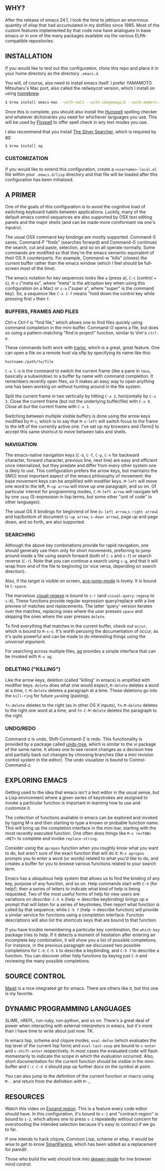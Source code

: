 ## WHY?

After the release of emacs 24.1, I took the time to jettison an
enormous quantity of elisp that had accumulated in my dotfiles since
1985. Most of the custom features implemented by that code now have
analogues in base emacs or in one of the many packages available via
the various ELPA-compatible repositories.

## INSTALLATION

If you would like to test out this configuration, clone this repo and
place it in your home directory as the directory `.emacs.d`.

You will, of course, also need to install emacs itself. I prefer
YAMAMOTO Mitsuharu's Mac port, also called the _railwaycat_ version,
which I install on using [homebrew](http://brew.sh/).

```bash
$ brew install emacs-mac --with-xml2 --with-imagemagick --with-modern-icon --with-modules
```

Once this is complete, you should also install the
[Hunspell](http://hunspell.github.io) spelling checker and whatever
dictionaries you need for whichever languages you use. This will be
used by [Flyspell](http://www.emacswiki.org/emacs/FlySpell) to offer
spell check in any text modes you use.

I also recommend that you install [The Silver
Searcher](https://github.com/ggreer/the_silver_searcher), which is
required by [ag](https://github.com/Wilfred/ag.el):

```bash
$ brew install ag
```

### CUSTOMIZATION

If you would like to extend this configuration, create a
`<username>-local.el` file within your `.emacs.d/lisp` directory and
that file will be loaded after this configuration has been
initialized.

## A PRIMER

One of the goals of this configuration is to avoid the cognitive load
of switching keyboard habits between applications. Luckily, many of
the default emacs control sequences are also supported by OSX text
editing panels and the major shells (and can be made more comformant
via one's inputrc).

The usual OSX command key bindings are mostly supported. Command-S
saves, Command-F "finds" (searches forward) and Command-G continues
the search, cut and paste, selection, and so on all operate
normally. Some commands are modified so that they're the emacs
semantic equivalent of their OS X counterparts. For example, Command-w
"kills" (closes) the current buffer rather than the emacs window
(which I feel should be full-screen most of the time).

The emacs notation for key sequences looks like `a` (press a), `C-c`
(control + c), `M-x` ("meta ex", where "meta" is the alt/option key
when using this configuration on a Mac) or `s-a` ("super a", where
"super" is the command key). So, a sequence like `C-x C-f` means "hold
down the control key while pressing first `x` then `f`.

### BUFFERS, FRAMES AND FILES

Ctrl-x Ctrl-f is "find file," which allows one to find files quickly
using command completion in the mini-buffer. Command-O opens a file,
but does so using a pattern-matching "find in project" function,
similar to Vim's `ctrl-p`.

These commands both work with
[tramp](http://www.gnu.org/software/tramp/), which is a great, great
feature. One can open a file on a remote host via sftp by specifying
its name like this:

`hostname:/path/to/file`

`C-x C-b` is the command to switch the current frame (like a pane in
`tmux`, basically a subwindow) to a buffer by name with command
completion. It remembers recently open files, so it makes an easy way
to open anything one has been working on without hunting around in the
file system.

Split the current frame in two vertically by hitting `C-x 2`,
horizontally by `C-x 3`. Close the current frame (but not the
underlying buffer/file) with `C-x 0`. Close all *but* the current
frame with `C-x 1`.

Switching between multiple visible buffers is done using the arrow
keys modified by `M-s`, which is to say that `M-s-left` will switch
focus to the frame to the left of the currently active one. I've set
up my browsers and iTerm2 to accept this same shortcut to move between
tabs and shells.

### NAVIGATION

The emacs-native navigation keys (`C-b`, `C-f`, `C-p`, `C-n` for
backward character, forward character, previous line, next line) are
easy and efficient once internalized, but they predate and differ from
every other system one is likely to use. This configuration prefers
the arrow keys, but maintains the (IMO) most important aspect of the
emacs philosophy of movement: the base movement keys can be amplified
with modifier keys. `M-left` will move one word to the left, `M-up
arrow` will move up one paragraph, and so on. Of particular interest
for programming modes, `C-M-left arrow` will navigate left by one
`sexp` (S-expression in lisp terms, but some other "unit of code" in
other languages).

The usual OS X bindings for begin/end of line (`s-left arrow`,`s-right
arrow`) and top/bottom of document (`s-up arrow`, `s-down arrow`),
page up and page down, and so forth, are also supported.

### SEARCHING

Although the above key combinations provide for rapid navigation, one
should generally use them only for short movements, preferring to jump
around inside a file using search forward (both of `C-s` and `s-f`) or
search reverse (`C-r`). Note that you can continue a search using
`s-g`, and that it will wrap from end of the file to beginning (or
vice versa, depending on search direction).

Also, if the target is visible on screen,
[ace-jump-mode](http://www.youtube.com/watch?v=UZkpmegySnc) is
lovely. It is bound to `C-space`.

The marvelous
[visual-regexp](https://github.com/benma/visual-regexp.el) is bound to
`s-r` (and `visual-query-regexp` to `s-R`). These functions provide
regular expression query/replace with a live preview of matches and
replacements. The latter 'query' version iterates over the matches,
replacing ones where the user presses `space` and skipping the ones
where the user presses `delete`.

To find everything that matches in the current buffer, check out
`occur`, which is bound to `M-s-o`. It's worth perusing the
documentation of occur, as it's quite powerful and can be made to do
interesting things using the _universal argument_.

For searching across multiple files,
[ag](https://github.com/Wilfred/ag.el) provides a simple interface
that can be invoked with `M-x ag`.

### DELETING ("KILLING")

Like the arrow keys, deletion (called "killing" in emacs) is amplified
with modifier keys. `delete` does what one would expect, `M-delete`
deletes a word at a time, `C-M-delete` deletes a paragraph at a
time. These deletions go into the `kill-ring` for future `yank`ing
(pasting).

`fn-delete` deletes to the right (as in other OS X inputs),
`fn-M-delete` deletes to the right one word at a time, and
`fn-C-M-delete` deletes the paragraph to the right.

### UNDO/REDO

Command-z is undo, Shift-Command-Z is redo. This functionality is
provided by a package called
[undo-tree](http://www.emacswiki.org/emacs/UndoTree), which is similar
to the vi package of the same name. It allows one to see recent
changes as a decision tree and partially back out changes by choosing
branches (like a mini revision control system in the editor). The undo
visualizer is bound to Control-Command-z.

## EXPLORING EMACS

Getting used to the idea that emacs isn't a text editor in the usual
sense, but a Lisp environment where a given series of keystrokes are
assigned to invoke a particular function is important in learning how
to use and customize it.

The collection of functions available in emacs can be explored and
invoked by typing M-x and then starting to type a known or probable
function name. This will bring up the completion interface in the
mini-bar, starting with the most recently executed function. One often
does things like `M-x re<TAB><RET>` to complete and invoke
`replace-string`.

Consider using the `apropos` function when you roughly know what you
want to do, but aren't sure of the exact function that will do
it. `M-x apropos` prompts you to enter a word (or words) related to
what you'd like to do, and creates a buffer for you to browse various
functions related to your search term.

Emacs has a ubiquitous help system that allows us to find the binding
of any key, purpose of any function, and so on. Help commands start
with `C-h` (for help!), then a series of letters to indicate what kind
of help is being requested. Two of the most useful forms of help for
new users are variations on _describe_: `C-h k` (help -> describe
keybinding) brings up a prompt that will listen for a series of
keystrokes, then report what function is called by that sequence;
while `C-h f` (help -> describe function) will provide a similar
service for functions using a completion interface. Function
descriptions will also list the shortcuts keys that are bound to that
function.

If you have trouble remembering a particular key combination, the
`which-key` package tries to help. If it detects a moment of
hesitation after entering an incomplete key combination, it will show
you a list of possible completions. For instance, in the previous
paragraph we discussed two possible completions for `C-h`: `C-h k` to
describe a keybinding, and `C-h f` to describe a function. You can
discover other help functions by keying just `C-h` and reviewing the
many possible completions.

## SOURCE CONTROL

[Magit](https://github.com/magit/magit) is a nice integrated git
for emacs. There are others like it, but this one is my favorite.

## DYNAMIC PROGRAMMING LANGUAGES

SLIME, nREPL, run-ruby, run-python, and so on. There's a great deal of
power when interacting with external interpretors in emacs, but it's
more than I have time to write about just now. TK.

In emacs lisp, scheme and clojure modes, `eval-defun` (which evaluates
the top level of the current lisp form) and `eval-last-sexp` are bound
to `s-enter` and `s-shift-enter` respectively. In most cases the
evaluated code will flash momentarily to indicate the scope in which
the evaluation occurred. Also, short documentation for the current
function should be visible in the mini-buffer and `C-c C-d d` should
pop up further docs on the symbol at point.

You can also jump to the definition of the current function or macro
using `M-.` and return from the definition with `M-,`.

## RESOURCES

Watch this video on
[Expand region](https://github.com/emacsmirror/expand-region). This is
a feature every code editor should have. In this configuration, it's
bound to `s-1` and "contract-region" is bound to `s-2`, which allows
one to press `s-1` repeatedly without concern for overshooting the
intended selection because it's easy to contract if we go to far.

If one intends to hack clojure, Common Lisp, scheme or elisp, it would
be wise to get to know
[SmartParens](https://github.com/Fuco1/smartparens/wiki/Paredit-and-smartparens),
which has been added as a replacement for _paredit_.

Those who build the web should look into
[skewer-mode](https://github.com/skeeto/skewer-mode) for live browser
mind control.
